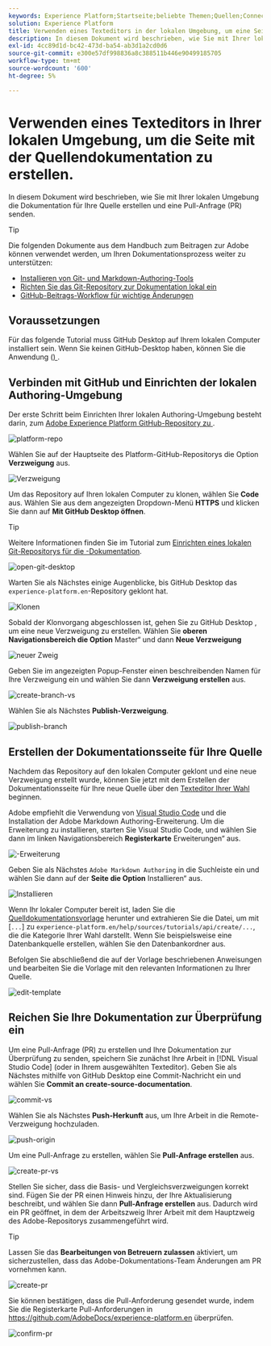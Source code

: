 ```yaml
---
keywords: Experience Platform;Startseite;beliebte Themen;Quellen;Connectoren;Quell-Connectoren;Quellen-SDK;SDK
solution: Experience Platform
title: Verwenden eines Texteditors in der lokalen Umgebung, um eine Seite mit der Quelldokumentation zu erstellen
description: In diesem Dokument wird beschrieben, wie Sie mit Ihrer lokalen Umgebung die Dokumentation für Ihre Quelle erstellen und eine Pull-Anfrage (PR) senden.
exl-id: 4cc89d1d-bc42-473d-ba54-ab3d1a2cd0d6
source-git-commit: e300e57df998836a8c388511b446e90499185705
workflow-type: tm+mt
source-wordcount: '600'
ht-degree: 5%

---
```


# Verwenden eines Texteditors in Ihrer lokalen Umgebung, um die Seite mit der Quellendokumentation zu erstellen.

In diesem Dokument wird beschrieben, wie Sie mit Ihrer lokalen Umgebung die Dokumentation für Ihre Quelle erstellen und eine Pull-Anfrage (PR) senden.

>[!TIP]
>
>Die folgenden Dokumente aus dem Handbuch zum Beitragen zur Adobe können verwendet werden, um Ihren Dokumentationsprozess weiter zu unterstützen: <ul><li>[Installieren von Git- und Markdown-Authoring-Tools](https://experienceleague.adobe.com/docs/contributor/contributor-guide/setup/install-tools.html)</li><li>[Richten Sie das Git-Repository zur Dokumentation lokal ein](https://experienceleague.adobe.com/docs/contributor/contributor-guide/setup/local-repo.html)</li><li>[GitHub-Beitrags-Workflow für wichtige Änderungen](https://experienceleague.adobe.com/docs/contributor/contributor-guide/setup/full-workflow.html)</li></ul>

## Voraussetzungen

Für das folgende Tutorial muss GitHub Desktop auf Ihrem lokalen Computer installiert sein. Wenn Sie keinen GitHub-Desktop haben, können Sie die Anwendung ([) ](https://desktop.github.com/).

## Verbinden mit GitHub und Einrichten der lokalen Authoring-Umgebung

Der erste Schritt beim Einrichten Ihrer lokalen Authoring-Umgebung besteht darin, zum [Adobe Experience Platform GitHub-Repository zu ](https://github.com/AdobeDocs/experience-platform.en).

![platform-repo](../assets/platform-repo.png)

Wählen Sie auf der Hauptseite des Platform-GitHub-Repositorys die Option **Verzweigung** aus.

![Verzweigung](../assets/fork.png)

Um das Repository auf Ihren lokalen Computer zu klonen, wählen Sie **Code** aus. Wählen Sie aus dem angezeigten Dropdown-Menü **HTTPS** und klicken Sie dann auf **Mit GitHub Desktop öffnen**.

>[!TIP]
>
>Weitere Informationen finden Sie im Tutorial zum [Einrichten eines lokalen Git-Repositorys für die -Dokumentation](https://experienceleague.adobe.com/docs/contributor/contributor-guide/setup/local-repo.html#create-a-local-clone-of-the-repository).

![open-git-desktop](../assets/open-git-desktop.png)

Warten Sie als Nächstes einige Augenblicke, bis GitHub Desktop das `experience-platform.en`-Repository geklont hat.

![Klonen](../assets/cloning.png)

Sobald der Klonvorgang abgeschlossen ist, gehen Sie zu GitHub Desktop , um eine neue Verzweigung zu erstellen. Wählen Sie **oberen Navigationsbereich die Option** Master“ und dann **Neue Verzweigung**

![neuer Zweig](../assets/new-branch.png)

Geben Sie im angezeigten Popup-Fenster einen beschreibenden Namen für Ihre Verzweigung ein und wählen Sie dann **Verzweigung erstellen** aus.

![create-branch-vs](../assets/create-branch-vs.png)

Wählen Sie als Nächstes **Publish-Verzweigung**.

![publish-branch](../assets/publish-branch.png)

## Erstellen der Dokumentationsseite für Ihre Quelle

Nachdem das Repository auf den lokalen Computer geklont und eine neue Verzweigung erstellt wurde, können Sie jetzt mit dem Erstellen der Dokumentationsseite für Ihre neue Quelle über den [Texteditor Ihrer Wahl](https://experienceleague.adobe.com/docs/contributor/contributor-guide/setup/install-tools.html#understand-markdown-editors) beginnen.

Adobe empfiehlt die Verwendung von [Visual Studio Code](https://code.visualstudio.com/) und die Installation der Adobe Markdown Authoring-Erweiterung. Um die Erweiterung zu installieren, starten Sie Visual Studio Code, und wählen Sie dann im linken Navigationsbereich **Registerkarte** Erweiterungen“ aus.

![-Erweiterung ](../assets/extension.png)

Geben Sie als Nächstes `Adobe Markdown Authoring` in die Suchleiste ein und wählen Sie dann auf der **Seite die Option** Installieren“ aus.

![Installieren](../assets/install.png)

Wenn Ihr lokaler Computer bereit ist, laden Sie die [Quelldokumentationsvorlage](../assets/api-template.zip) herunter und extrahieren Sie die Datei, um mit [`...`] zu `experience-platform.en/help/sources/tutorials/api/create/...`, die die Kategorie Ihrer Wahl darstellt. Wenn Sie beispielsweise eine Datenbankquelle erstellen, wählen Sie den Datenbankordner aus.

Befolgen Sie abschließend die auf der Vorlage beschriebenen Anweisungen und bearbeiten Sie die Vorlage mit den relevanten Informationen zu Ihrer Quelle.

![edit-template](../assets/edit-template.png)

## Reichen Sie Ihre Dokumentation zur Überprüfung ein

Um eine Pull-Anfrage (PR) zu erstellen und Ihre Dokumentation zur Überprüfung zu senden, speichern Sie zunächst Ihre Arbeit in [!DNL Visual Studio Code] (oder in Ihrem ausgewählten Texteditor). Geben Sie als Nächstes mithilfe von GitHub Desktop eine Commit-Nachricht ein und wählen Sie **Commit an create-source-documentation**.

![commit-vs](../assets/commit-vs.png)

Wählen Sie als Nächstes **Push-Herkunft** aus, um Ihre Arbeit in die Remote-Verzweigung hochzuladen.

![push-origin](../assets/push-origin.png)

Um eine Pull-Anfrage zu erstellen, wählen Sie **Pull-Anfrage erstellen** aus.

![create-pr-vs](../assets/create-pr-vs.png)

Stellen Sie sicher, dass die Basis- und Vergleichsverzweigungen korrekt sind. Fügen Sie der PR einen Hinweis hinzu, der Ihre Aktualisierung beschreibt, und wählen Sie dann **Pull-Anfrage erstellen** aus. Dadurch wird ein PR geöffnet, in dem der Arbeitszweig Ihrer Arbeit mit dem Hauptzweig des Adobe-Repositorys zusammengeführt wird.

>[!TIP]
>
>Lassen Sie das **Bearbeitungen von Betreuern zulassen** aktiviert, um sicherzustellen, dass das Adobe-Dokumentations-Team Änderungen am PR vornehmen kann.

![create-pr](../assets/create-pr.png)

Sie können bestätigen, dass die Pull-Anforderung gesendet wurde, indem Sie die Registerkarte Pull-Anforderungen in https://github.com/AdobeDocs/experience-platform.en überprüfen.

![confirm-pr](../assets/confirm-pr.png)

